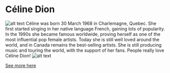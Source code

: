 # Céline Dion
![alt text](https://upload.wikimedia.org/wikipedia/commons/4/42/Celine_Dion_Concert_Singing_Taking_Chances_2008.jpg "Céline Dion")
Céline was born 30 March 1968 in Charlemagne, Quebec. She first started singing in her native language French, gaining lots of popularity. In the 1990s she became famous worldwide, proving herself as one of the most influential pop female artists.
Today she is still well loved around the world, and in Canada remains the best-selling artists. She is still producing music and touring the world, with the support of her fans.
People really love Céline Dion!
![alt text](https://upload.wikimedia.org/wikipedia/commons/thumb/2/28/Celine_Dion_Paris%2C_Bercy_2013-11-25_05.JPG/1280px-Celine_Dion_Paris%2C_Bercy_2013-11-25_05.JPG)

[See more here](https://en.wikipedia.org/wiki/Celine_Dion)


